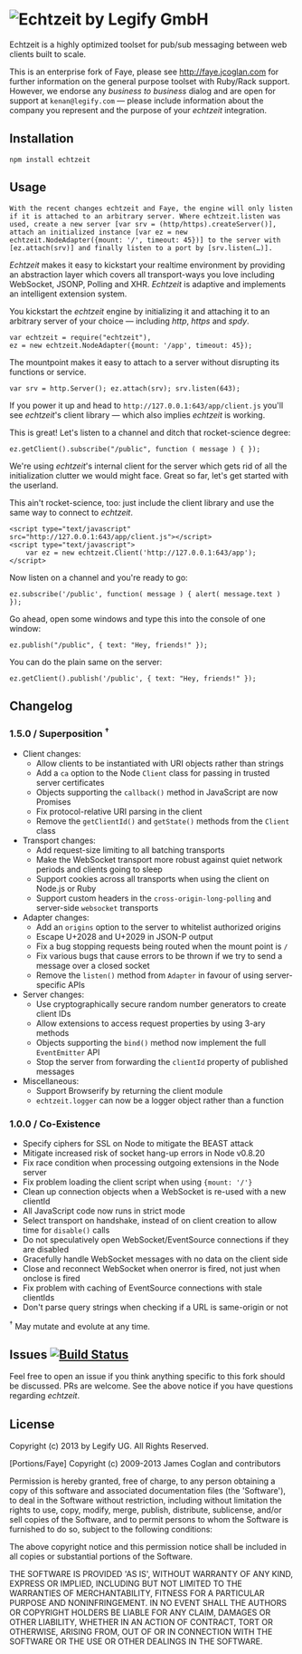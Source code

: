 ![Echtzeit by Legify GmbH](http://data.sly.mn/PK6E/echtzeit.png)
===========

Echtzeit is a highly optimized toolset for pub/sub messaging between web clients built to scale.

This is an enterprise fork of Faye, please see http://faye.jcoglan.com for further information on the general purpose toolset with Ruby/Rack support. However, we endorse any *business to business* dialog and are open for support at `kenan@legify.com` — please include information about the company you represent and the purpose of your *echtzeit* integration.

Installation
------------

  `npm install echtzeit`

Usage
------------

	With the recent changes echtzeit and Faye, the engine will only listen if it is attached to an arbitrary server. Where echtzeit.listen was used, create a new server [var srv = (http/https).createServer()], attach an initialized instance [var ez = new echtzeit.NodeAdapter({mount: '/', timeout: 45})] to the server with [ez.attach(srv)] and finally listen to a port by [srv.listen(…)].

*Echtzeit* makes it easy to kickstart your realtime environment by providing an abstraction layer which covers all transport-ways you love including WebSocket, JSONP, Polling and XHR. *Echtzeit* is adaptive and implements an intelligent extension system.

You kickstart the *echtzeit* engine by initializing it and attaching it to an arbitrary server of your choice — including *http*, *https* and *spdy*.

	var echtzeit = require("echtzeit"),
	ez = new echtzeit.NodeAdapter({mount: '/app', timeout: 45});

The mountpoint makes it easy to attach to a server without disrupting its functions or service.

	var srv = http.Server(); ez.attach(srv); srv.listen(643);

If you power it up and head to `http://127.0.0.1:643/app/client.js` you'll see *echtzeit*'s client library — which also implies *echtzeit* is working.

This is great! Let's listen to a channel and ditch that rocket-science degree:

	ez.getClient().subscribe("/public", function ( message ) { });

We're using *echtzeit*'s internal client for the server which gets rid of all the initialization clutter we would might face. Great so far, let's get started with the userland.

This ain't rocket-science, too: just include the client library and use the same way to connect to *echtzeit*.

	<script type="text/javascript" src="http://127.0.0.1:643/app/client.js"></script>
	<script type="text/javascript">
		var ez = new echtzeit.Client('http://127.0.0.1:643/app');
	</script>

Now listen on a channel and you're ready to go:

	ez.subscribe('/public', function( message ) { alert( message.text ) });

Go ahead, open some windows and type this into the console of one window:

	ez.publish("/public", { text: "Hey, friends!" });

You can do the plain same on the server:

	ez.getClient().publish('/public', { text: "Hey, friends!" });

Changelog
------------

### 1.5.0 / Superposition <sup>†</sup>

* Client changes:
  * Allow clients to be instantiated with URI objects rather than strings
  * Add a `ca` option to the Node `Client` class for passing in trusted server certificates
  * Objects supporting the `callback()` method in JavaScript are now Promises
  * Fix protocol-relative URI parsing in the client
  * Remove the `getClientId()` and `getState()` methods from the `Client` class
* Transport changes:
  * Add request-size limiting to all batching transports
  * Make the WebSocket transport more robust against quiet network periods and clients going to sleep
  * Support cookies across all transports when using the client on Node.js or Ruby
  * Support custom headers in the `cross-origin-long-polling` and server-side `websocket` transports
* Adapter changes:
  * Add an `origins` option to the server to whitelist authorized origins
  * Escape U+2028 and U+2029 in JSON-P output
  * Fix a bug stopping requests being routed when the mount point is `/`
  * Fix various bugs that cause errors to be thrown if we try to send a message over a closed socket
  * Remove the `listen()` method from `Adapter` in favour of using server-specific APIs
* Server changes:
  * Use cryptographically secure random number generators to create client IDs
  * Allow extensions to access request properties by using 3-ary methods
  * Objects supporting the `bind()` method now implement the full `EventEmitter` API
  * Stop the server from forwarding the `clientId` property of published messages
* Miscellaneous:
  * Support Browserify by returning the client module
  * `echtzeit.logger` can now be a logger object rather than a function

### 1.0.0 / Co-Existence

* Specify ciphers for SSL on Node to mitigate the BEAST attack
* Mitigate increased risk of socket hang-up errors in Node v0.8.20
* Fix race condition when processing outgoing extensions in the Node server
* Fix problem loading the client script when using `{mount: '/'}`
* Clean up connection objects when a WebSocket is re-used with a new clientId
* All JavaScript code now runs in strict mode
* Select transport on handshake, instead of on client creation to allow time for `disable()` calls
* Do not speculatively open WebSocket/EventSource connections if they are disabled
* Gracefully handle WebSocket messages with no data on the client side
* Close and reconnect WebSocket when onerror is fired, not just when onclose is fired
* Fix problem with caching of EventSource connections with stale clientIds
* Don't parse query strings when checking if a URL is same-origin or not

<sup>†</sup> May mutate and evolute at any time.

Issues [![Build Status](https://travis-ci.org/Legify/echtzeit.png)](https://travis-ci.org/Legify/echtzeit)
------------

Feel free to open an issue if you think anything specific to this fork should be discussed. PRs are welcome. See the above notice if you have questions regarding *echtzeit*.

License
------------

Copyright (c) 2013 by Legify UG. All Rights Reserved.

[Portions/Faye] Copyright (c) 2009-2013 James Coglan and contributors

Permission is hereby granted, free of charge, to any person obtaining a copy of
this software and associated documentation files (the 'Software'), to deal in
the Software without restriction, including without limitation the rights to use,
copy, modify, merge, publish, distribute, sublicense, and/or sell copies of the
Software, and to permit persons to whom the Software is furnished to do so,
subject to the following conditions:

The above copyright notice and this permission notice shall be included in all
copies or substantial portions of the Software.

THE SOFTWARE IS PROVIDED 'AS IS', WITHOUT WARRANTY OF ANY KIND, EXPRESS OR
IMPLIED, INCLUDING BUT NOT LIMITED TO THE WARRANTIES OF MERCHANTABILITY, FITNESS
FOR A PARTICULAR PURPOSE AND NONINFRINGEMENT. IN NO EVENT SHALL THE AUTHORS OR
COPYRIGHT HOLDERS BE LIABLE FOR ANY CLAIM, DAMAGES OR OTHER LIABILITY, WHETHER
IN AN ACTION OF CONTRACT, TORT OR OTHERWISE, ARISING FROM, OUT OF OR IN
CONNECTION WITH THE SOFTWARE OR THE USE OR OTHER DEALINGS IN THE SOFTWARE.